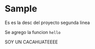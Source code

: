 # Sample

Es es la desc del proyecto
segunda linea

Se agrego la funcion `hello`

SOY UN CACAHUATEEEE